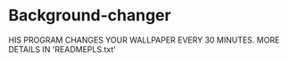 # Background-changer
HIS PROGRAM CHANGES YOUR WALLPAPER EVERY 30 MINUTES. MORE DETAILS IN 'READMEPLS.txt'
